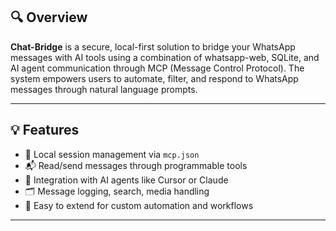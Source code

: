 


## 🔍 Overview

**Chat-Bridge** is a secure, local-first solution to bridge your WhatsApp messages with AI tools using a combination of whatsapp-web, SQLite, and AI agent communication through MCP (Message Control Protocol). The system empowers users to automate, filter, and respond to WhatsApp messages through natural language prompts.

---

## 💡 Features

- 🔐 Local session management via `mcp.json`
- 📬 Read/send messages through programmable tools
- 🧠 Integration with AI agents like Cursor or Claude
- 🗂️ Message logging, search, media handling
- 🧩 Easy to extend for custom automation and workflows

---
